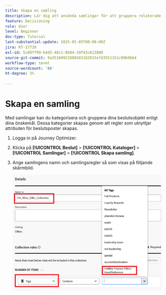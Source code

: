 ```yaml
---
title: Skapa en samling
description: Lär dig att använda samlingar för att gruppera relaterade offertobjekt vid beslut. Samlingar gör det enklare att hantera och ordna innehåll kring ett specifikt tema, en viss målgrupp eller ett visst kampanjmål.
feature: Decisioning
role: User
level: Beginner
doc-type: Tutorial
last-substantial-update: 2025-05-05T00:00:00Z
jira: KT-17728
exl-id: 5c08ff99-b4d5-48c1-8b84-19f43c613880
source-git-commit: 9a35160921988103182815efd3551151c09b9bb4
workflow-type: tm+mt
source-wordcount: '86'
ht-degree: 3%

---
```


# Skapa en samling

Med samlingar kan du kategorisera och gruppera dina beslutsobjekt enligt dina önskemål. Dessa kategorier skapas genom att regler som utnyttjar attributen för beslutsposter skapas.

1. Logga in på Journey Optimizer.
1. Klicka på **[!UICONTROL Beslut]** > **[!UICONTROL Kataloger]** > **[!UICONTROL Samlingar]** > **[!UICONTROL Skapa samling]**.
1. Ange samlingens namn och samlingsregler så som visas på följande skärmbild.

   ![create-collection](assets/fin-wise-collection.png)
